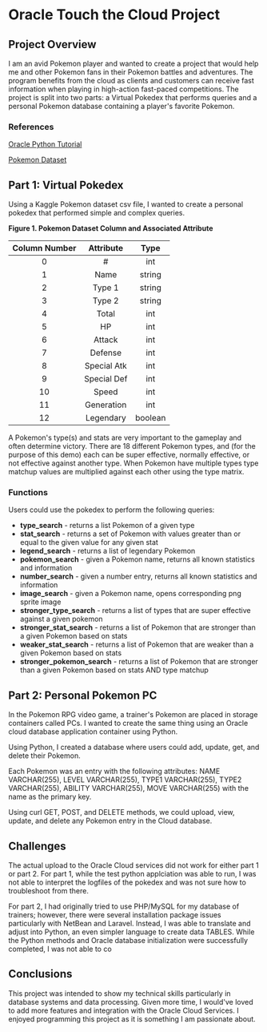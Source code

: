# Oracle Touch the Cloud Project

## Project Overview
I am an avid Pokemon player and wanted to create a project that would help me and other Pokemon fans in their Pokemon battles and adventures. The program benefits from the cloud as clients and customers can receive fast information when playing in high-action fast-paced competitions. The project is split into two parts: a Virtual Pokedex that performs queries and a personal Pokemon database containing a player's favorite Pokemon.

### References
[Oracle Python Tutorial](https://docs.oracle.com/en/cloud/paas/app-container-cloud/create-sample-python-applications.html)

[Pokemon Dataset](https://www.kaggle.com/abcsds/pokemon)


## Part 1: Virtual Pokedex

Using a Kaggle Pokemon dataset csv file, I wanted to create a personal pokedex that performed simple and complex queries. 

**Figure 1. Pokemon Dataset Column and Associated Attribute**

| Column Number     | Attribute  | Type | 
| :-------------: |:-------------:| :-------------: |
| 0  | # | int |
| 1 | Name  |  string |
| 2 | Type 1| string |
|3 | Type 2| string |
|4 | Total| int |
|5 | HP| int |
|6 | Attack| int |
|7 | Defense| int |
|8 | Special Atk| int|
|9 | Special Def| int|
|10| Speed| int|
|11| Generation| int |
|12| Legendary| boolean |

A Pokemon's type(s) and stats are very important to the gameplay and often determine victory. There are 18 different Pokemon types, and (for the purpose of this demo) each can be super effective, normally effective, or not effective against another type. When Pokemon have multiple types type matchup values are multiplied against each other using the type matrix.

### Functions

Users could use the pokedex to perform the following queries: 
* **type_search** - returns a list Pokemon of a given type
* **stat_search** - returns a set of Pokemon with values greater than or equal to the given value for any given stat
* **legend_search** - returns a list of legendary Pokemon
* **pokemon_search** - given a Pokemon name, returns all known statistics and information
* **number_search** - given a number entry, returns all known statistics and information
* **image_search** - given a Pokemon name, opens corresponding png sprite image
* **stronger_type_search** - returns a list of types that are super effective against a given pokemon
* **stronger_stat_search** - returns a list of Pokemon that are stronger than a given Pokemon based on stats
* **weaker_stat_search** - returns a list of Pokemon that are weaker than a given Pokemon based on stats
* **stronger_pokemon_search** - returns a list of Pokemon that are stronger than a given Pokemon based on stats AND type matchup

## Part 2: Personal Pokemon PC

In the Pokemon RPG video game, a trainer's Pokemon are placed in storage containers called PCs. I wanted to create the same thing using an Oracle cloud database application container using Python. 

Using Python, I created a database where users could add, update, get, and delete their Pokemon. 

Each Pokemon was an entry with the following attributes: 
	NAME VARCHAR(255),
    LEVEL VARCHAR(255),
	TYPE1 VARCHAR(255),
	TYPE2 VARCHAR(255),
	ABILITY VARCHAR(255),
	MOVE VARCHAR(255)
with the name as the primary key.

Using curl GET, POST, and DELETE methods, we could upload, view, update, and delete any Pokemon entry in the Cloud database.

## Challenges
The actual upload to the Oracle Cloud services did not work for either part 1 or part 2.
For part 1, while the test python applciation was able to run, I was not able to interpret the logfiles of the pokedex and was not sure how to troubleshoot from there. 

For part 2, I had originally tried to use PHP/MySQL for my database of trainers; however, there were several installation package issues particularly with NetBean and Laravel. Instead, I was able to translate and adjust into Python, an even simpler language to create data TABLES. While the Python methods and Oracle database initialization were successfully completed, I was not able to co

## Conclusions
This project was intended to show my technical skills particularly in database systems and data processing. Given more time, I would've loved to add more features and integration with the Oracle Cloud Services. I enjoyed programming this project as it is something I am passionate about. 



